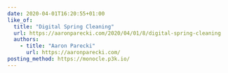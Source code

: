 ```yaml
---
date: 2020-04-01T16:20:55+01:00
like_of:
  title: "Digital Spring Cleaning"
  url: https://aaronparecki.com/2020/04/01/8/digital-spring-cleaning
  authors:
    - title: "Aaron Parecki"
      url: https://aaronparecki.com/
posting_method: https://monocle.p3k.io/
---
```

